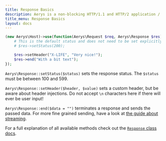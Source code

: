 ```yaml
---
title: Response Basics
description: Aerys is a non-blocking HTTP/1.1 and HTTP/2 application / websocket / static file server.
title_menu: Response Basics
layout: docs
---
```


```php
(new Aerys\Host)->use(function(Aerys\Request $req, Aerys\Response $res) {
    # This is the default status and does not need to be set explicitly
    # $res->setStatus(200);

    $res->setHeader("X-LIFE", "Very nice!");
    $res->end("With a bit text");
});
```

`Aerys\Response::setStatus($status)` sets the response status. The `$status` must be between 100 and 599.

`Aerys\Response::setHeader($header, $value)` sets a custom header, but be aware about header injections. Do not accept `\n` characters here if there will ever be user input!

`Aerys\Response::end($data = "")` terminates a response and sends the passed data. For more fine grained sending, have a look at [the guide about streaming](../http-advanced/streaming.md).

For a full explanation of all available methods check out the [`Response` class docs](../classes/response.md).
